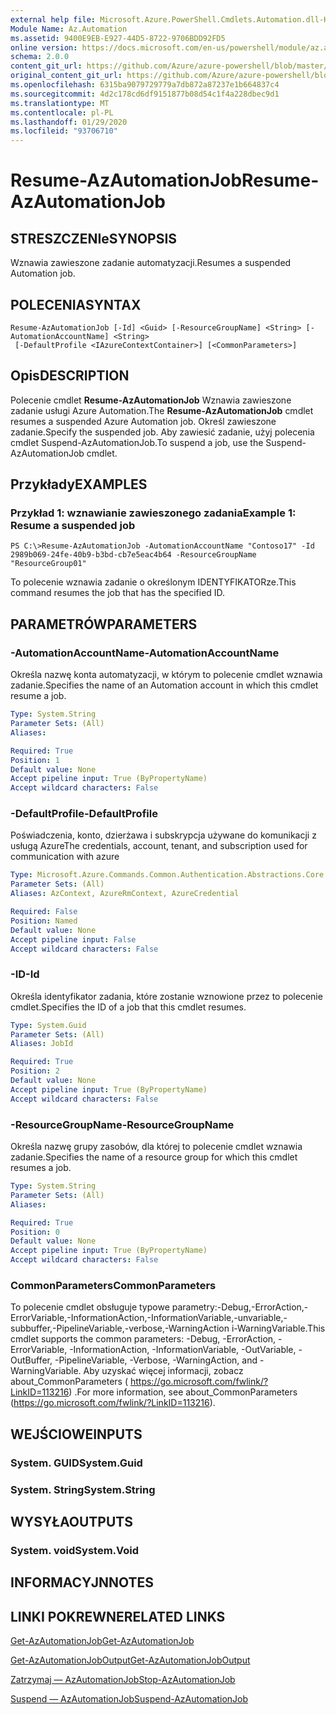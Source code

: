 ```yaml
---
external help file: Microsoft.Azure.PowerShell.Cmdlets.Automation.dll-Help.xml
Module Name: Az.Automation
ms.assetid: 9400E9EB-E927-44D5-8722-9706BDD92FD5
online version: https://docs.microsoft.com/en-us/powershell/module/az.automation/resume-azautomationjob
schema: 2.0.0
content_git_url: https://github.com/Azure/azure-powershell/blob/master/src/Automation/Automation/help/Resume-AzAutomationJob.md
original_content_git_url: https://github.com/Azure/azure-powershell/blob/master/src/Automation/Automation/help/Resume-AzAutomationJob.md
ms.openlocfilehash: 6315ba9079729779a7db872a87237e1b664837c4
ms.sourcegitcommit: 4d2c178cd6df9151877b08d54c1f4a228dbec9d1
ms.translationtype: MT
ms.contentlocale: pl-PL
ms.lasthandoff: 01/29/2020
ms.locfileid: "93706710"
---
```

# <span data-ttu-id="61dd9-101">Resume-AzAutomationJob</span><span class="sxs-lookup"><span data-stu-id="61dd9-101">Resume-AzAutomationJob</span></span>

## <span data-ttu-id="61dd9-102">STRESZCZENIe</span><span class="sxs-lookup"><span data-stu-id="61dd9-102">SYNOPSIS</span></span>
<span data-ttu-id="61dd9-103">Wznawia zawieszone zadanie automatyzacji.</span><span class="sxs-lookup"><span data-stu-id="61dd9-103">Resumes a suspended Automation job.</span></span>

## <span data-ttu-id="61dd9-104">POLECENIA</span><span class="sxs-lookup"><span data-stu-id="61dd9-104">SYNTAX</span></span>

```
Resume-AzAutomationJob [-Id] <Guid> [-ResourceGroupName] <String> [-AutomationAccountName] <String>
 [-DefaultProfile <IAzureContextContainer>] [<CommonParameters>]
```

## <span data-ttu-id="61dd9-105">Opis</span><span class="sxs-lookup"><span data-stu-id="61dd9-105">DESCRIPTION</span></span>
<span data-ttu-id="61dd9-106">Polecenie cmdlet **Resume-AzAutomationJob** Wznawia zawieszone zadanie usługi Azure Automation.</span><span class="sxs-lookup"><span data-stu-id="61dd9-106">The **Resume-AzAutomationJob** cmdlet resumes a suspended Azure Automation job.</span></span>
<span data-ttu-id="61dd9-107">Określ zawieszone zadanie.</span><span class="sxs-lookup"><span data-stu-id="61dd9-107">Specify the suspended job.</span></span>
<span data-ttu-id="61dd9-108">Aby zawiesić zadanie, użyj polecenia cmdlet Suspend-AzAutomationJob.</span><span class="sxs-lookup"><span data-stu-id="61dd9-108">To suspend a job, use the Suspend-AzAutomationJob cmdlet.</span></span>

## <span data-ttu-id="61dd9-109">Przykłady</span><span class="sxs-lookup"><span data-stu-id="61dd9-109">EXAMPLES</span></span>

### <span data-ttu-id="61dd9-110">Przykład 1: wznawianie zawieszonego zadania</span><span class="sxs-lookup"><span data-stu-id="61dd9-110">Example 1: Resume a suspended job</span></span>
```
PS C:\>Resume-AzAutomationJob -AutomationAccountName "Contoso17" -Id 2989b069-24fe-40b9-b3bd-cb7e5eac4b64 -ResourceGroupName "ResourceGroup01"
```

<span data-ttu-id="61dd9-111">To polecenie wznawia zadanie o określonym IDENTYFIKATORze.</span><span class="sxs-lookup"><span data-stu-id="61dd9-111">This command resumes the job that has the specified ID.</span></span>

## <span data-ttu-id="61dd9-112">PARAMETRÓW</span><span class="sxs-lookup"><span data-stu-id="61dd9-112">PARAMETERS</span></span>

### <span data-ttu-id="61dd9-113">-AutomationAccountName</span><span class="sxs-lookup"><span data-stu-id="61dd9-113">-AutomationAccountName</span></span>
<span data-ttu-id="61dd9-114">Określa nazwę konta automatyzacji, w którym to polecenie cmdlet wznawia zadanie.</span><span class="sxs-lookup"><span data-stu-id="61dd9-114">Specifies the name of an Automation account in which this cmdlet resume a job.</span></span>

```yaml
Type: System.String
Parameter Sets: (All)
Aliases:

Required: True
Position: 1
Default value: None
Accept pipeline input: True (ByPropertyName)
Accept wildcard characters: False
```

### <span data-ttu-id="61dd9-115">-DefaultProfile</span><span class="sxs-lookup"><span data-stu-id="61dd9-115">-DefaultProfile</span></span>
<span data-ttu-id="61dd9-116">Poświadczenia, konto, dzierżawa i subskrypcja używane do komunikacji z usługą Azure</span><span class="sxs-lookup"><span data-stu-id="61dd9-116">The credentials, account, tenant, and subscription used for communication with azure</span></span>

```yaml
Type: Microsoft.Azure.Commands.Common.Authentication.Abstractions.Core.IAzureContextContainer
Parameter Sets: (All)
Aliases: AzContext, AzureRmContext, AzureCredential

Required: False
Position: Named
Default value: None
Accept pipeline input: False
Accept wildcard characters: False
```

### <span data-ttu-id="61dd9-117">-ID</span><span class="sxs-lookup"><span data-stu-id="61dd9-117">-Id</span></span>
<span data-ttu-id="61dd9-118">Określa identyfikator zadania, które zostanie wznowione przez to polecenie cmdlet.</span><span class="sxs-lookup"><span data-stu-id="61dd9-118">Specifies the ID of a job that this cmdlet resumes.</span></span>

```yaml
Type: System.Guid
Parameter Sets: (All)
Aliases: JobId

Required: True
Position: 2
Default value: None
Accept pipeline input: True (ByPropertyName)
Accept wildcard characters: False
```

### <span data-ttu-id="61dd9-119">-ResourceGroupName</span><span class="sxs-lookup"><span data-stu-id="61dd9-119">-ResourceGroupName</span></span>
<span data-ttu-id="61dd9-120">Określa nazwę grupy zasobów, dla której to polecenie cmdlet wznawia zadanie.</span><span class="sxs-lookup"><span data-stu-id="61dd9-120">Specifies the name of a resource group for which this cmdlet resumes a job.</span></span>

```yaml
Type: System.String
Parameter Sets: (All)
Aliases:

Required: True
Position: 0
Default value: None
Accept pipeline input: True (ByPropertyName)
Accept wildcard characters: False
```

### <span data-ttu-id="61dd9-121">CommonParameters</span><span class="sxs-lookup"><span data-stu-id="61dd9-121">CommonParameters</span></span>
<span data-ttu-id="61dd9-122">To polecenie cmdlet obsługuje typowe parametry:-Debug,-ErrorAction,-ErrorVariable,-InformationAction,-InformationVariable,-unvariable,-subbuffer,-PipelineVariable,-verbose,-WarningAction i-WarningVariable.</span><span class="sxs-lookup"><span data-stu-id="61dd9-122">This cmdlet supports the common parameters: -Debug, -ErrorAction, -ErrorVariable, -InformationAction, -InformationVariable, -OutVariable, -OutBuffer, -PipelineVariable, -Verbose, -WarningAction, and -WarningVariable.</span></span> <span data-ttu-id="61dd9-123">Aby uzyskać więcej informacji, zobacz about_CommonParameters ( https://go.microsoft.com/fwlink/?LinkID=113216) .</span><span class="sxs-lookup"><span data-stu-id="61dd9-123">For more information, see about_CommonParameters (https://go.microsoft.com/fwlink/?LinkID=113216).</span></span>

## <span data-ttu-id="61dd9-124">WEJŚCIOWE</span><span class="sxs-lookup"><span data-stu-id="61dd9-124">INPUTS</span></span>

### <span data-ttu-id="61dd9-125">System. GUID</span><span class="sxs-lookup"><span data-stu-id="61dd9-125">System.Guid</span></span>

### <span data-ttu-id="61dd9-126">System. String</span><span class="sxs-lookup"><span data-stu-id="61dd9-126">System.String</span></span>

## <span data-ttu-id="61dd9-127">WYSYŁA</span><span class="sxs-lookup"><span data-stu-id="61dd9-127">OUTPUTS</span></span>

### <span data-ttu-id="61dd9-128">System. void</span><span class="sxs-lookup"><span data-stu-id="61dd9-128">System.Void</span></span>

## <span data-ttu-id="61dd9-129">INFORMACYJN</span><span class="sxs-lookup"><span data-stu-id="61dd9-129">NOTES</span></span>

## <span data-ttu-id="61dd9-130">LINKI POKREWNE</span><span class="sxs-lookup"><span data-stu-id="61dd9-130">RELATED LINKS</span></span>

[<span data-ttu-id="61dd9-131">Get-AzAutomationJob</span><span class="sxs-lookup"><span data-stu-id="61dd9-131">Get-AzAutomationJob</span></span>](./Get-AzAutomationJob.md)

[<span data-ttu-id="61dd9-132">Get-AzAutomationJobOutput</span><span class="sxs-lookup"><span data-stu-id="61dd9-132">Get-AzAutomationJobOutput</span></span>](./Get-AzAutomationJobOutput.md)

[<span data-ttu-id="61dd9-133">Zatrzymaj — AzAutomationJob</span><span class="sxs-lookup"><span data-stu-id="61dd9-133">Stop-AzAutomationJob</span></span>](./Stop-AzAutomationJob.md)

[<span data-ttu-id="61dd9-134">Suspend — AzAutomationJob</span><span class="sxs-lookup"><span data-stu-id="61dd9-134">Suspend-AzAutomationJob</span></span>](./Suspend-AzAutomationJob.md)


